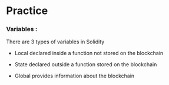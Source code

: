 # Practice 

### Variables :

There are 3 types of variables in Solidity

* Local 
declared inside a function
not stored on the blockchain

* State 
declared outside a function
stored on the blockchain

* Global 
provides information about the blockchain
